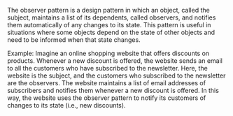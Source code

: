 

The observer pattern is a design pattern in which an object, called the subject, maintains a list of its dependents, called observers, and notifies them automatically of any changes to its state. This pattern is useful in situations where some objects depend on the state of other objects and need to be informed when that state changes.

Example: Imagine an online shopping website that offers discounts on products. Whenever a new discount is offered, the website sends an email to all the customers who have subscribed to the newsletter. Here, the website is the subject, and the customers who subscribed to the newsletter are the observers. The website maintains a list of email addresses of subscribers and notifies them whenever a new discount is offered. In this way, the website uses the observer pattern to notify its customers of changes to its state (i.e., new discounts).